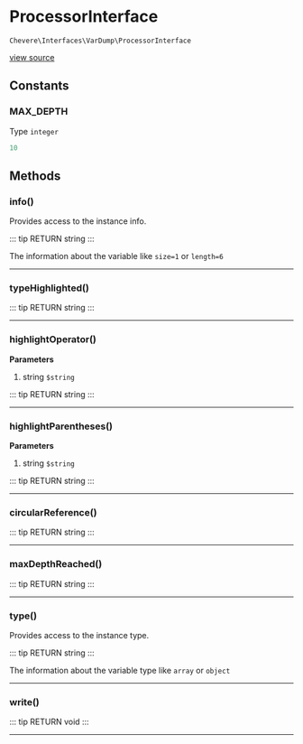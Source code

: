 # ProcessorInterface

`Chevere\Interfaces\VarDump\ProcessorInterface`

[view source](https://github.com/chevere/chevere/blob/master/interfaces/VarDump/ProcessorInterface.php)

## Constants

### MAX_DEPTH

Type `integer`

```php
10
```

## Methods

### info()

Provides access to the instance info.

::: tip RETURN
string
:::

The information about the variable like `size=1` or `length=6`

---

### typeHighlighted()

::: tip RETURN
string
:::


---

### highlightOperator()

**Parameters**

1. string `$string`

::: tip RETURN
string
:::


---

### highlightParentheses()

**Parameters**

1. string `$string`

::: tip RETURN
string
:::


---

### circularReference()

::: tip RETURN
string
:::


---

### maxDepthReached()

::: tip RETURN
string
:::


---

### type()

Provides access to the instance type.

::: tip RETURN
string
:::

The information about the variable type like `array` or `object`

---

### write()

::: tip RETURN
void
:::


---

